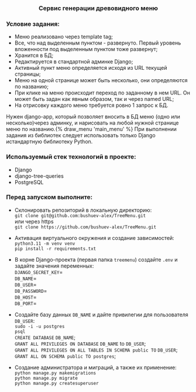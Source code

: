 
  <h3 align="center">Сервис генерации древовидного меню</h3>

### Условие задания:
* Меню реализовано через template tag;
* Все, что над выделенным пунктом - развернуто.
Первый уровень вложенности под выделенным пунктом тоже развернут;
* Хранится в БД;
* Редактируется в стандартной админке Django;
* Активный пункт меню определяется исходя из URL текущей страницы;
* Меню на одной странице может быть несколько, они определяются по названию;
* При клике на меню происходит переход по заданному в нем URL.
Он может быть задан как явным образом, так и через named URL;
* На отрисовку каждого меню требуется ровно 1 запрос к БД.

Нужен django-app, который позволяет вносить в БД меню (одно или несколько)через админку,
и нарисовать на любой нужной странице меню по названию.{% draw_menu 'main_menu' %}
При выполнении задания из библиотек следует использовать только Django истандартную библиотеку Python.

### Используемый стек технологий в проекте:
* Django
* django-tree-queries
* PostgreSQL

### Перед запуском выполните:
* Склонировать репозиторий в локальную директорию:\
  ```git clone git@github.com:bushuev-alex/TreeMenu.git```\
  или через https\
  ```git clone https://github.com/bushuev-alex/TreeMenu.git```


* Активация виртуального окружения и создание зависимостей:\
  ```python3.11 -m venv venv```\
  ```pip install -r requirements.txt```


* В корне Django-проекта (первая папка ```treemenu```) создайте ```.env``` и задайте значения переменных:\
  ```DJANGO_SECRET_KEY```=\
  ```DB_NAME```=\
  ```DB_USER```=\
  ```DB_PASSWORD```=\
  ```DB_HOST```=\
  ```DB_PORT```=


* Создайте базу данных ```DB_NAME``` и дайте привилегии для пользователя ```DB_USER```:\
  ```sudo -i -u postgres```\
  ```psql```\
  ```CREATE DATABASE``` ```DB_NAME```;\
  ```GRANT ALL PRIVILEGES ON DATABASE``` ```DB_NAME``` to ```DB_USER```;\
  ```GRANT ALL PRIVILEGES ON ALL TABLES IN SCHEMA public TO``` ```DB_USER```;\
  ```GRANT ALL ON SCHEMA public TO postgres```;


* Cоздание администратора и миграций, а также их применение:\
  ```python manage.py makemigrations```\
  ```python manage.py migrate```\
  ```python manage.py createsuperuser```
